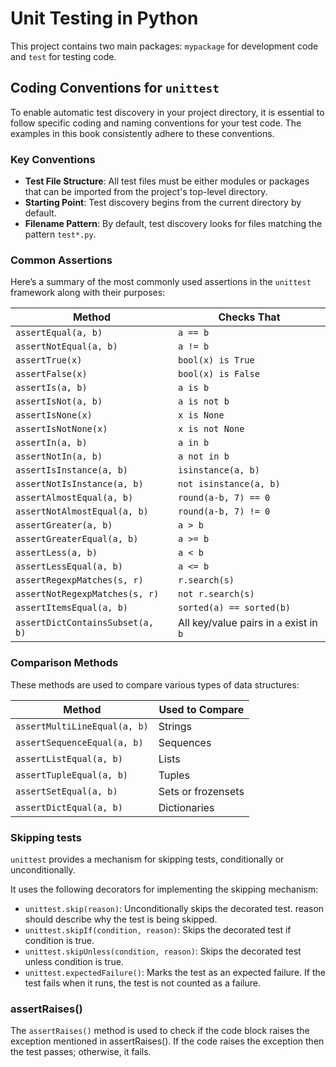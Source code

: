 # Unit Testing in Python

This project contains two main packages: `mypackage` for development code and `test` for testing code.

## Coding Conventions for `unittest`

To enable automatic test discovery in your project directory, it is essential to follow specific coding and naming conventions for your test code. The examples in this book consistently adhere to these conventions.

### Key Conventions

- **Test File Structure**: All test files must be either modules or packages that can be imported from the project's top-level directory.
- **Starting Point**: Test discovery begins from the current directory by default.
- **Filename Pattern**: By default, test discovery looks for files matching the pattern `test*.py`.

### Common Assertions

Here’s a summary of the most commonly used assertions in the `unittest` framework along with their purposes:

| Method                        | Checks That                     |
|-------------------------------|----------------------------------|
| `assertEqual(a, b)`          | `a == b`                        |
| `assertNotEqual(a, b)`       | `a != b`                        |
| `assertTrue(x)`              | `bool(x) is True`              |
| `assertFalse(x)`             | `bool(x) is False`             |
| `assertIs(a, b)`             | `a is b`                       |
| `assertIsNot(a, b)`          | `a is not b`                   |
| `assertIsNone(x)`            | `x is None`                    |
| `assertIsNotNone(x)`         | `x is not None`                |
| `assertIn(a, b)`             | `a in b`                       |
| `assertNotIn(a, b)`          | `a not in b`                   |
| `assertIsInstance(a, b)`     | `isinstance(a, b)`             |
| `assertNotIsInstance(a, b)`  | `not isinstance(a, b)`         |
| `assertAlmostEqual(a, b)`    | `round(a-b, 7) == 0`           |
| `assertNotAlmostEqual(a, b)`  | `round(a-b, 7) != 0`           |
| `assertGreater(a, b)`        | `a > b`                        |
| `assertGreaterEqual(a, b)`   | `a >= b`                       |
| `assertLess(a, b)`           | `a < b`                        |
| `assertLessEqual(a, b)`      | `a <= b`                       |
| `assertRegexpMatches(s, r)`   | `r.search(s)`                  |
| `assertNotRegexpMatches(s, r)`| `not r.search(s)`              |
| `assertItemsEqual(a, b)`     | `sorted(a) == sorted(b)`       |
| `assertDictContainsSubset(a, b)`| All key/value pairs in `a` exist in `b`|

### Comparison Methods

These methods are used to compare various types of data structures:

| Method                          | Used to Compare   |
|----------------------------------|------------------|
| `assertMultiLineEqual(a, b)`    | Strings          |
| `assertSequenceEqual(a, b)`      | Sequences        |
| `assertListEqual(a, b)`          | Lists            |
| `assertTupleEqual(a, b)`         | Tuples           |
| `assertSetEqual(a, b)`           | Sets or frozensets|
| `assertDictEqual(a, b)`          | Dictionaries     |

### Skipping tests

`unittest` provides a mechanism for skipping tests, conditionally or
unconditionally.

It uses the following decorators for implementing the skipping
mechanism:

-  `unittest.skip(reason)`: Unconditionally skips the
decorated test. reason should describe why the test is
being skipped.
- `unittest.skipIf(condition, reason)`: Skips the
decorated test if condition is true.
- `unittest.skipUnless(condition, reason)`: Skips the
decorated test unless condition is true.
- `unittest.expectedFailure()`: Marks the test as an
expected failure. If the test fails when it runs, the test is
not counted as a failure.

### assertRaises()

The `assertRaises()` method is used to check if the code block raises the
exception mentioned in assertRaises(). If the code raises the exception
then the test passes; otherwise, it fails. 

